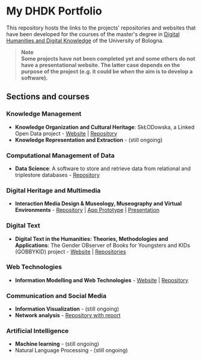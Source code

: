 # My DHDK Portfolio
This repository hosts the links to the projects' repositories and websites that have been developed for the courses of the master's degree in [Digital Humanities and Digital Knowledge](https://corsi.unibo.it/2cycle/DigitalHumanitiesKnowledge) of the University of Bologna.
>**Note**<br>
>**Some projects have not been completed yet and some others do not have a presentational website. The latter case depends on the purpose of the project (e.g. it could be when the aim is to develop a software).**


## Sections and courses
### Knowledge Management
- **Knowledge Organization and Cultural Heritage**: SkŁODowska, a Linked Open Data project - [Website](https://sklodowskaproject.github.io/) | [Repository](https://github.com/SkLODowskaProject/sklodowskaproject.github.io.git)
- **Knowledge Representation and Extraction** - (still ongoing)

### Computational Management of Data
- **Data Science**: A software to store and retrieve data from relational and triplestore databases - [Repository](https://github.com/tommasobattisti/SoupSoftware.git)

### Digital Heritage and Multimedia
- **Interaction Media Design &amp; Museology, Museography and Virtual Environments** - [Repository](https://github.com/Postitisnt/CeRTo_Project.git) | [App Prototype](https://www.figma.com/proto/F7pfeLru1M8YgHzFSFT5mX/CeRTo-Project?node-id=0%3A1&viewport=1145%2C2762%2C0.32&scaling=scale-down&starting-point-node-id=2%3A2) | [Presentation](https://www.figma.com/proto/x1za7Dm9yRxMjV4ms5Brc4/CeRTo-Presentation?node-id=0%3A1&viewport=262%2C441%2C0.05&scaling=scale-down&starting-point-node-id=3%3A98&show-proto-sidebar=1)

### Digital Text
- **Digital Text in the Humanities: Theories, Methodologies and Applications**: The Gender OBserver of Books for Youngsters and KIDs (GOBBYKID) project - [Website](https://the-gobbykid-project.gitbook.io/gobbykid-project/) | [Repositories](https://github.com/gobbykid)

### Web Technologies
- **Information Modelling and Web Technologies** - [Website](https://tommasobattisti.github.io/theConspiracist/) | [Repository](https://github.com/tommasobattisti/theConspiracist.git)

### Communication and Social Media
- **Information Visualization** - (still ongoing)
- **Network analysis** - [Repository with report](https://github.com/tommasobattisti/COVID-19-Citations-Network-Analysis.git)

### Artificial Intelligence
- **Machine learning** - (still ongoing)
- Natural Language Processing - (still ongoing)
